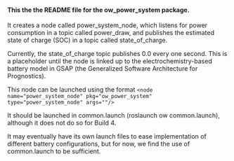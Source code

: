 <h4>This the the README file for the ow_power_system package.</h4>


It creates a node called power_system_node, which listens for power consumption in a topic called power_draw, and publishes the estimated state of charge (SOC) in a topic called state_of_charge.

Currently, the state_of_charge topic publishes 0.0 every one second. This is a placeholder until the node is linked up to the electrochemistry-based battery model in GSAP (the Generalized Software Architecture for Prognostics). 

This node can be launched using the format
`<node name="power_system_node" pkg="ow_power_system" type="power_system_node" args=""/>`

It should be launched in common.launch (roslaunch ow common.launch), although it does not do so for Build 4.

It may eventually have its own launch files to ease implementation of different battery configurations, but for now, we find the use of common.launch to be sufficient.

